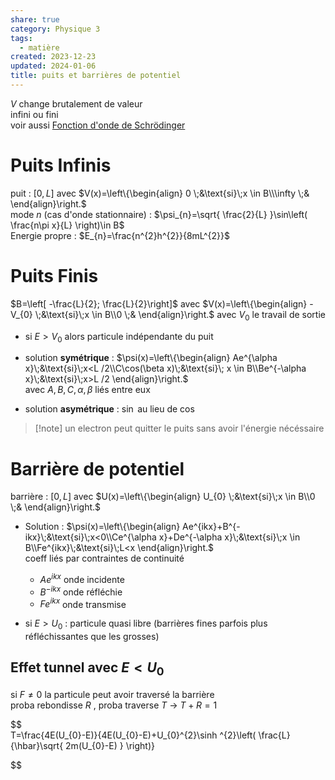 ```yaml
---  
share: true  
category: Physique 3  
tags:  
  - matière  
created: 2023-12-23  
updated: 2024-01-06  
title: puits et barrières de potentiel  
---  
```

  
$V$ change brutalement de valeur  
infini ou fini  
voir aussi [Fonction d'onde de Schrödinger](Fonction%20d'onde%20de%20Schr%C3%B6dinger.md)  
# Puits Infinis  
puit : $[0,L]$ avec $V(x)=\left\{\begin{align} 0 \;&\text{si}\;x \in B\\\infty \;& \end{align}\right.$  
mode $n$ (cas d'onde stationnaire) : $\psi_{n}=\sqrt{ \frac{2}{L} }\sin\left( \frac{n\pi x}{L} \right)\in B$   
Energie propre : $E_{n}=\frac{n^{2}h^{2}}{8mL^{2}}$  
# Puits Finis  
 $B=\left[ -\frac{L}{2}; \frac{L}{2}\right]$ avec $V(x)=\left\{\begin{align} -V_{0} \;&\text{si}\;x \in B\\0 \;& \end{align}\right.$ avec $V_{0}$ le travail de sortie  
  
- si $E>V_{0}$ alors particule indépendante du puit  
  
- solution **symétrique** :  $\psi(x)=\left\{\begin{align} Ae^{\alpha x}\;&\text{si}\;x<L /2\\C\cos(\beta x)\;&\text{si}\; x \in B\\Be^{-\alpha x}\;&\text{si}\;x>L /2 \end{align}\right.$  
	avec $A,B,C,\alpha,\beta$ liés entre eux  
  
- solution **asymétrique** : $\sin$ au lieu de $\cos$  
> [!note] un electron peut quitter le puits sans avoir l'énergie nécéssaire  
# Barrière de potentiel  
barrière : $[0,L]$ avec $U(x)=\left\{\begin{align} U_{0} \;&\text{si}\;x \in B\\0 \;& \end{align}\right.$  
  
- Solution : $\psi(x)=\left\{\begin{align} Ae^{ikx}+B^{-ikx}\;&\text{si}\;x<0\\Ce^{\alpha x}+De^{-\alpha x}\;&\text{si}\;x \in B\\Fe^{ikx}\;&\text{si}\;L<x \end{align}\right.$  
	coeff liés par contraintes de continuité  
	- $Ae^{ikx}$ onde incidente  
	- $B^{-ikx}$ onde réfléchie  
	- $Fe^{ikx}$ onde transmise  
  
- si $E>U_{0}$ : particule quasi libre (barrières fines parfois plus réfléchissantes que les grosses)  
## Effet tunnel avec $E<U_{0}$  
si $F \neq 0$ la particule peut avoir traversé la barrière  
proba rebondisse $R$ , proba traverse $T$ → $T+R=1$  
  
  
$$  
T=\frac{4E(U_{0}-E)}{4E(U_{0}-E)+U_{0}^{2}\sinh ^{2}\left( \frac{L}{\hbar}\sqrt{ 2m(U_{0}-E) } \right)}  
  
  
$$  
